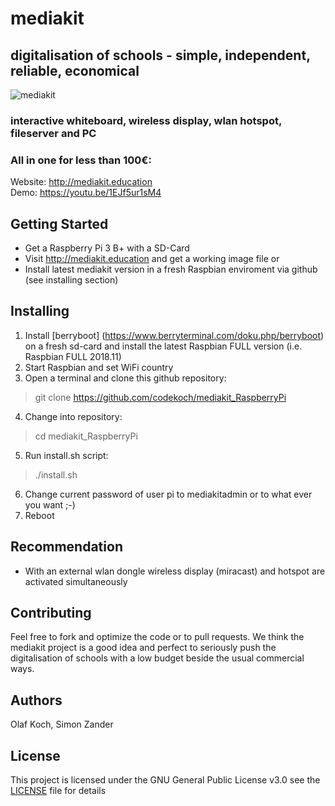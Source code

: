 # mediakit
## digitalisation of schools - simple, independent, reliable, economical 
![mediakit](http://mediakit.education/images/collage.jpg)
### interactive whiteboard, wireless display, wlan hotspot, fileserver and PC
### All in one for less than 100€:

Website: http://mediakit.education<br>
Demo: https://youtu.be/1EJf5ur1sM4
 
## Getting Started
- Get a Raspberry Pi 3 B+ with a SD-Card 
- Visit http://mediakit.education and get a working image file
or  
- Install latest mediakit version in a fresh Raspbian enviroment via github (see installing section)

## Installing
1. Install [berryboot] (https://www.berryterminal.com/doku.php/berryboot) on a fresh sd-card and install the latest Raspbian FULL version (i.e. Raspbian FULL 2018.11)
2. Start Raspbian and set WiFi country 
3. Open a terminal and clone this github repository: 
> git clone https://github.com/codekoch/mediakit_RaspberryPi
4. Change into repository:
>cd mediakit_RaspberryPi
5. Run install.sh script:
>./install.sh
6. Change current password of user pi to mediakitadmin or to what ever you want ;-)
7. Reboot

## Recommendation
- With an external wlan dongle wireless display (miracast) and hotspot are activated simultaneously

## Contributing
Feel free to fork and optimize the code or to pull requests. We think the mediakit project is a good idea and perfect to seriously push the digitalisation of schools with a low budget beside the usual commercial ways.

## Authors
Olaf Koch, Simon Zander

## License
This project is licensed under the GNU General Public License v3.0 see the [LICENSE](https://github.com/codekoch/mediakit_RaspberryPi/blob/master/LICENSE) file for details
